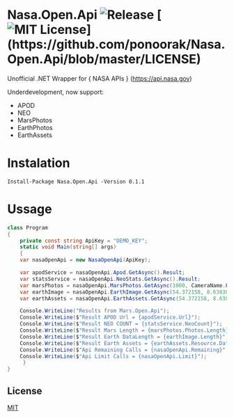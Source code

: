 # Nasa.Open.Api ![Release](https://github.com/ponoorak/Nasa.Open.Api/workflows/Release/badge.svg?branch=master) [![MIT License](https://img.shields.io/apm/l/atomic-design-ui.svg?)](https://github.com/ponoorak/Nasa.Open.Api/blob/master/LICENSE)

Unofficial .NET Wrapper for { NASA APIs } (https://api.nasa.gov)

Underdevelopment, now support: 
* APOD
* NEO
* MarsPhotos
* EarthPhotos
* EarthAssets

# Instalation

```
Install-Package Nasa.Open.Api -Version 0.1.1
```

# Ussage

``` C#
class Program
{
    private const string ApiKey = "DEMO_KEY";
    static void Main(string[] args)
    {
	var nasaOpenApi = new NasaOpenApi(ApiKey);

	var apodService = nasaOpenApi.Apod.GetAsync().Result;
	var statsService = nasaOpenApi.NeoStats.GetAsync().Result;
	var marsPhotos = nasaOpenApi.MarsPhotos.GetAsync(1000, CameraName.FHAZ).Result;
	var earthImage = nasaOpenApi.EarthImage.GetAsync(54.372158, 8.638306).Result;
	var earthAssets = nasaOpenApi.EarthAssets.GetAsync(54.372158, 8.638306).Result;

	Console.WriteLine("Results from Mars.Open.Api");
	Console.WriteLine($"Result APOD Url = {apodService.Url}");
	Console.WriteLine($"Result NEO COUNT = {statsService.NeoCount}");
	Console.WriteLine($"Result Mars Length = {marsPhotos.Photos.Length}");
	Console.WriteLine($"Result Earth DataLength = {earthImage.Length}");
	Console.WriteLine($"Result Earth Assets = {earthAssets.Resource.Dataset}");
	Console.WriteLine($"Api Remaining Calls = {nasaOpenApi.Remaining}");
	Console.WriteLine($"Api Limit Calls = {nasaOpenApi.Limit}");
     }
}
```


## License
[MIT](https://choosealicense.com/licenses/mit/)

